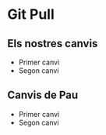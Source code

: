 # Git Pull
## Els nostres canvis
- Primer canvi
- Segon canvi
## Canvis de Pau
- Primer canvi
- Segon canvi
